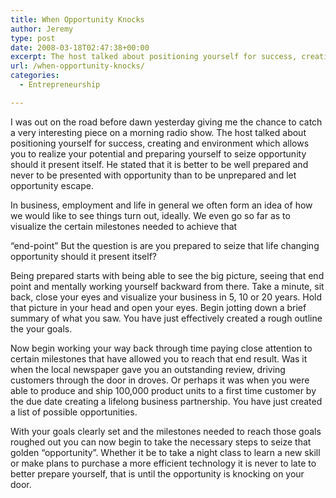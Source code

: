 ```yaml
---
title: When Opportunity Knocks
author: Jeremy
type: post
date: 2008-03-18T02:47:38+00:00
excerpt: The host talked about positioning yourself for success, creating and environment which allows you to realize your potential and preparing yourself to seize opportunity should it present itself.
url: /when-opportunity-knocks/
categories:
  - Entrepreneurship

---
```

I was out on the road before dawn yesterday giving me the chance to catch a very interesting piece on a morning radio show. The host talked about positioning yourself for success, creating and environment which allows you to realize your potential and preparing yourself to seize opportunity should it present itself. He stated that it is better to be well prepared and never to be presented with opportunity than to be unprepared and let opportunity escape.

In business, employment and life in general we often form an idea of how we would like to see things turn out, ideally. We even go so far as to visualize the certain milestones needed to achieve that
  
&#8220;end-point&#8221; But the question is are you prepared to seize that life changing opportunity should it present itself?

Being prepared starts with being able to see the big picture, seeing that end point and mentally working yourself backward from there. Take a minute, sit back, close your eyes and visualize your business in 5, 10 or 20 years. Hold that picture in your head and open your eyes. Begin jotting down a brief summary of what you saw. You have just effectively created a rough outline the your goals.

Now begin working your way back through time paying close attention to certain milestones that have allowed you to reach that end result. Was it when the local newspaper gave you an outstanding review, driving customers through the door in droves. Or perhaps it was when you were able to produce and ship 100,000 product units to a first time customer by the due date creating a lifelong business partnership. You have just created a list of possible opportunities.

With your goals clearly set and the milestones needed to reach those goals roughed out you can now begin to take the necessary steps to seize that golden &#8220;opportunity&#8221;. Whether it be to take a night class to learn a new skill or make plans to purchase a more efficient technology it is never to late to better prepare yourself, that is until the opportunity is knocking on your door.